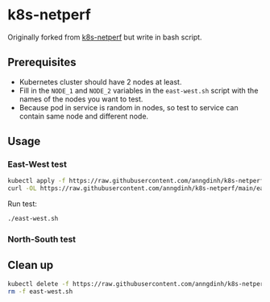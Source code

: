 # k8s-netperf

Originally forked from [k8s-netperf](https://github.com/leannetworking/k8s-netperf) but write in bash script.

## Prerequisites

- Kubernetes cluster should have 2 nodes at least.
- Fill in the `NODE_1` and `NODE_2` variables in the `east-west.sh` script with the names of the nodes you want to test.
- Because pod in service is random in nodes, so test to service can contain same node and different node.

## Usage

### East-West test

```bash
kubectl apply -f https://raw.githubusercontent.com/anngdinh/k8s-netperf/main/k8s-netperf.yaml
curl -OL https://raw.githubusercontent.com/anngdinh/k8s-netperf/main/east-west.sh && chmod +x east-west.sh
```

Run test:

```bash
./east-west.sh
```

### North-South test

## Clean up

```bash
kubectl delete -f https://raw.githubusercontent.com/anngdinh/k8s-netperf/main/k8s-netperf.yaml --ignore-not-found
rm -f east-west.sh
```
